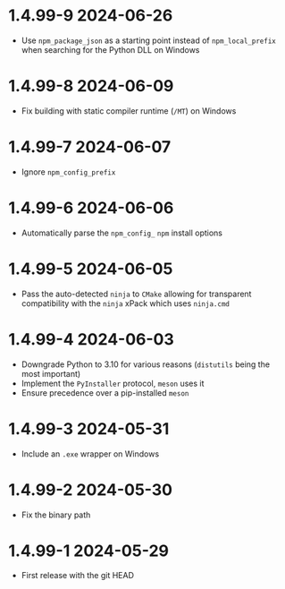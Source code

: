 # 1.4.99-9 2024-06-26
  * Use `npm_package_json` as a starting point instead of `npm_local_prefix` when searching for the Python DLL on Windows

# 1.4.99-8 2024-06-09
  * Fix building with static compiler runtime (`/MT`) on Windows

# 1.4.99-7 2024-06-07
  * Ignore `npm_config_prefix`

# 1.4.99-6 2024-06-06
  * Automatically parse the `npm_config_` `npm` install options

# 1.4.99-5 2024-06-05
  * Pass the auto-detected `ninja` to `CMake` allowing for transparent compatibility with the `ninja` xPack which uses `ninja.cmd`

# 1.4.99-4 2024-06-03
  * Downgrade Python to 3.10 for various reasons (`distutils` being the most important)
  * Implement the `PyInstaller` protocol, `meson` uses it
  * Ensure precedence over a pip-installed `meson`

# 1.4.99-3 2024-05-31
  * Include an `.exe` wrapper on Windows

# 1.4.99-2 2024-05-30
  * Fix the binary path

# 1.4.99-1 2024-05-29
  * First release with the git HEAD
